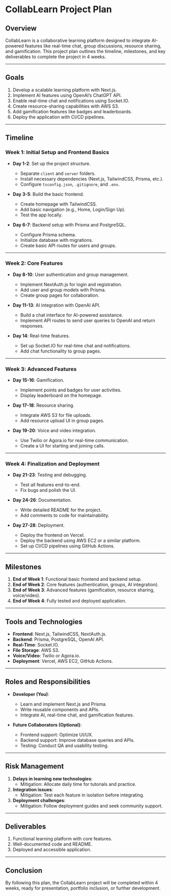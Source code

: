 # CollabLearn Project Plan

## **Overview**
CollabLearn is a collaborative learning platform designed to integrate AI-powered features like real-time chat, group discussions, resource sharing, and gamification. This project plan outlines the timeline, milestones, and key deliverables to complete the project in 4 weeks.

---

## **Goals**
1. Develop a scalable learning platform with Next.js.
2. Implement AI features using OpenAI’s ChatGPT API.
3. Enable real-time chat and notifications using Socket.IO.
4. Create resource-sharing capabilities with AWS S3.
5. Add gamification features like badges and leaderboards.
6. Deploy the application with CI/CD pipelines.

---

## **Timeline**
### **Week 1: Initial Setup and Frontend Basics**
- **Day 1-2**: Set up the project structure.
  - Separate `client` and `server` folders.
  - Install necessary dependencies (Next.js, TailwindCSS, Prisma, etc.).
  - Configure `tsconfig.json`, `.gitignore`, and `.env`.

- **Day 3-5**: Build the basic frontend.
  - Create homepage with TailwindCSS.
  - Add basic navigation (e.g., Home, Login/Sign Up).
  - Test the app locally.

- **Day 6-7**: Backend setup with Prisma and PostgreSQL.
  - Configure Prisma schema.
  - Initialize database with migrations.
  - Create basic API routes for users and groups.

---

### **Week 2: Core Features**
- **Day 8-10**: User authentication and group management.
  - Implement NextAuth.js for login and registration.
  - Add user and group models with Prisma.
  - Create group pages for collaboration.

- **Day 11-13**: AI integration with OpenAI API.
  - Build a chat interface for AI-powered assistance.
  - Implement API routes to send user queries to OpenAI and return responses.

- **Day 14**: Real-time features.
  - Set up Socket.IO for real-time chat and notifications.
  - Add chat functionality to group pages.

---

### **Week 3: Advanced Features**
- **Day 15-16**: Gamification.
  - Implement points and badges for user activities.
  - Display leaderboard on the homepage.

- **Day 17-18**: Resource sharing.
  - Integrate AWS S3 for file uploads.
  - Add resource upload UI in group pages.

- **Day 19-20**: Voice and video integration.
  - Use Twilio or Agora.io for real-time communication.
  - Create a UI for starting and joining calls.

---

### **Week 4: Finalization and Deployment**
- **Day 21-23**: Testing and debugging.
  - Test all features end-to-end.
  - Fix bugs and polish the UI.

- **Day 24-26**: Documentation.
  - Write detailed README for the project.
  - Add comments to code for maintainability.

- **Day 27-28**: Deployment.
  - Deploy the frontend on Vercel.
  - Deploy the backend using AWS EC2 or a similar platform.
  - Set up CI/CD pipelines using GitHub Actions.

---

## **Milestones**
1. **End of Week 1**: Functional basic frontend and backend setup.
2. **End of Week 2**: Core features (authentication, groups, AI integration).
3. **End of Week 3**: Advanced features (gamification, resource sharing, voice/video).
4. **End of Week 4**: Fully tested and deployed application.

---

## **Tools and Technologies**
- **Frontend**: Next.js, TailwindCSS, NextAuth.js.
- **Backend**: Prisma, PostgreSQL, OpenAI API.
- **Real-Time**: Socket.IO.
- **File Storage**: AWS S3.
- **Voice/Video**: Twilio or Agora.io.
- **Deployment**: Vercel, AWS EC2, GitHub Actions.

---

## **Roles and Responsibilities**
- **Developer (You)**:
  - Learn and implement Next.js and Prisma.
  - Write reusable components and APIs.
  - Integrate AI, real-time chat, and gamification features.

- **Future Collaborators (Optional)**:
  - Frontend support: Optimize UI/UX.
  - Backend support: Improve database queries and APIs.
  - Testing: Conduct QA and usability testing.

---

## **Risk Management**
1. **Delays in learning new technologies**:
   - Mitigation: Allocate daily time for tutorials and practice.
2. **Integration issues**:
   - Mitigation: Test each feature in isolation before integrating.
3. **Deployment challenges**:
   - Mitigation: Follow deployment guides and seek community support.

---

## **Deliverables**
1. Functional learning platform with core features.
2. Well-documented code and README.
3. Deployed and accessible application.

---

## **Conclusion**
By following this plan, the CollabLearn project will be completed within 4 weeks, ready for presentation, portfolio inclusion, or further development.